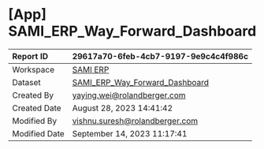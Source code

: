 



# [App] SAMI_ERP_Way_Forward_Dashboard

|Report ID|29617a70-6feb-4cb7-9197-9e9c4c4f986c|
| :--- | :--- |
|Workspace|[SAMI ERP](../Workspaces/SAMI-ERP.md)|
|Dataset|[SAMI_ERP_Way_Forward_Dashboard](../Datasets/SAMI_ERP_Way_Forward_Dashboard.md)|
|Created By|yaying.wei@rolandberger.com|
|Created Date|August 28, 2023 14:41:42|
|Modified By|vishnu.suresh@rolandberger.com|
|Modified Date|September 14, 2023 11:17:41|

